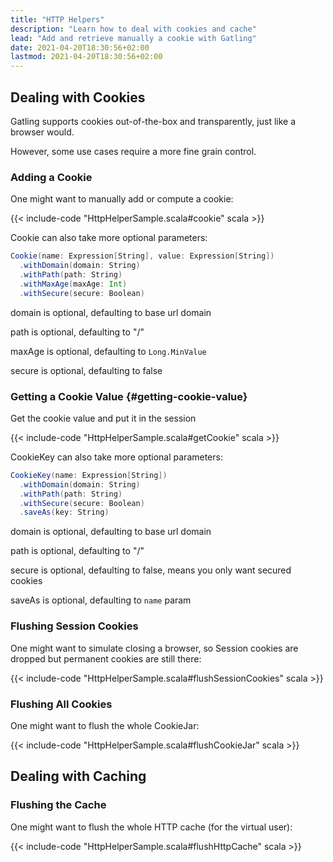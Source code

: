 ```yaml
---
title: "HTTP Helpers"
description: "Learn how to deal with cookies and cache"
lead: "Add and retrieve manually a cookie with Gatling"
date: 2021-04-20T18:30:56+02:00
lastmod: 2021-04-20T18:30:56+02:00
---
```


## Dealing with Cookies

Gatling supports cookies out-of-the-box and transparently, just like a browser would.

However, some use cases require a more fine grain control.

### Adding a Cookie

One might want to manually add or compute a cookie:

{{< include-code "HttpHelperSample.scala#cookie" scala >}}

Cookie can also take more optional parameters:

```scala
Cookie(name: Expression[String], value: Expression[String])
  .withDomain(domain: String)
  .withPath(path: String)
  .withMaxAge(maxAge: Int)
  .withSecure(secure: Boolean)
```

domain is optional, defaulting to base url domain

path is optional, defaulting to "/"

maxAge is optional, defaulting to `Long.MinValue`

secure is optional, defaulting to false

### Getting a Cookie Value {#getting-cookie-value}

Get the cookie value and put it in the session

{{< include-code "HttpHelperSample.scala#getCookie" scala >}}

CookieKey can also take more optional parameters:

```scala
CookieKey(name: Expression[String])
  .withDomain(domain: String)
  .withPath(path: String)
  .withSecure(secure: Boolean)
  .saveAs(key: String)
```

domain is optional, defaulting to base url domain

path is optional, defaulting to "/"

secure is optional, defaulting to false, means you only want secured cookies

saveAs is optional, defaulting to `name` param

### Flushing Session Cookies

One might want to simulate closing a browser, so Session cookies are dropped but permanent cookies are still there:

{{< include-code "HttpHelperSample.scala#flushSessionCookies" scala >}}

### Flushing All Cookies

One might want to flush the whole CookieJar:

{{< include-code "HttpHelperSample.scala#flushCookieJar" scala >}}

## Dealing with Caching

### Flushing the Cache

One might want to flush the whole HTTP cache (for the virtual user):

{{< include-code "HttpHelperSample.scala#flushHttpCache" scala >}}
